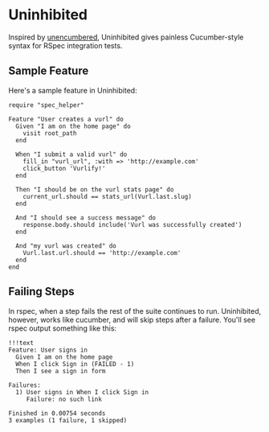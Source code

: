 # Uninhibited

Inspired by [unencumbered](http://github.com/hashrocket/unencumbered),
Uninhibited gives painless Cucumber-style syntax for RSpec integration tests.

## Sample Feature
Here's a sample feature in Uninhibited:

    require "spec_helper"

    Feature "User creates a vurl" do
      Given "I am on the home page" do
        visit root_path
      end

      When "I submit a valid vurl" do
        fill_in "vurl_url", :with => 'http://example.com'
        click_button 'Vurlify!'
      end

      Then "I should be on the vurl stats page" do
        current_url.should == stats_url(Vurl.last.slug)
      end

      And "I should see a success message" do
        response.body.should include('Vurl was successfully created')
      end

      And "my vurl was created" do
        Vurl.last.url.should == 'http://example.com'
      end
    end

## Failing Steps
In rspec, when a step fails the rest of the suite continues to run.
Uninhibited, however, works like cucumber, and will skip steps after a failure.
You'll see rspec output something like this:

    !!!text
    Feature: User signs in
      Given I am on the home page
      When I click Sign in (FAILED - 1)
      Then I see a sign in form

    Failures:
      1) User signs in When I click Sign in
         Failure: no such link

    Finished in 0.00754 seconds
    3 examples (1 failure, 1 skipped)
